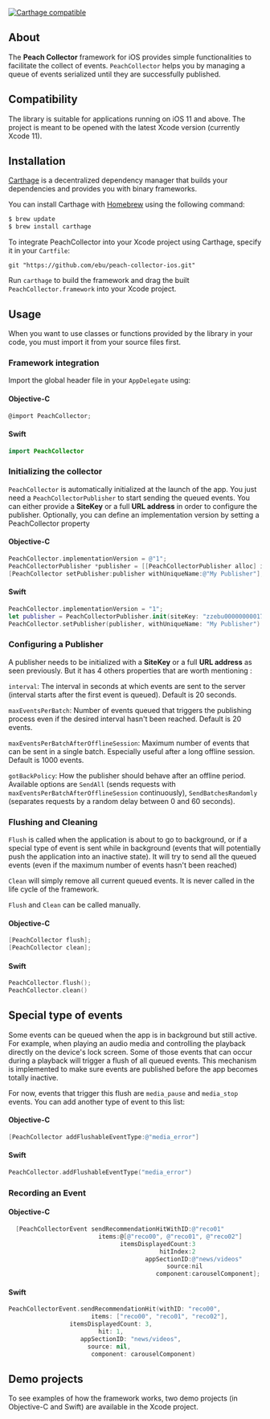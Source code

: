 
[![Carthage compatible](https://img.shields.io/badge/Carthage-compatible-4BC51D.svg?style=flat)](https://github.com/Carthage/Carthage)

## About

The **Peach Collector** framework for iOS provides simple functionalities to facilitate the collect of events. `PeachCollector` helps you by managing a queue of events serialized until they are successfully published.

## Compatibility

The library is suitable for applications running on iOS 11 and above. The project is meant to be opened with the latest Xcode version (currently Xcode 11).

## Installation

[Carthage](https://github.com/Carthage/Carthage) is a decentralized dependency manager that builds your dependencies and provides you with binary frameworks.

You can install Carthage with [Homebrew](http://brew.sh/) using the following command:

```bash
$ brew update
$ brew install carthage
```

To integrate PeachCollector into your Xcode project using Carthage, specify it in your `Cartfile`:

```ogdl
git "https://github.com/ebu/peach-collector-ios.git"
```

Run `carthage` to build the framework and drag the built `PeachCollector.framework` into your Xcode project.



## Usage

When you want to use classes or functions provided by the library in your code, you must import it from your source files first.

### Framework integration
Import the global header file in your `AppDelegate` using:
#### Objective-C
```objectivec
@import PeachCollector;
```
#### Swift
```swift
import PeachCollector
```


### Initializing the collector
`PeachCollector` is automatically initialized at the launch of the app. You just need a `PeachCollectorPublisher` to start sending the queued events.
You can either provide a __SiteKey__ or a full __URL address__ in order to configure the publisher.
Optionally, you can define an implementation version by setting a PeachCollector property

#### Objective-C
```objectivec
PeachCollector.implementationVersion = @"1";
PeachCollectorPublisher *publisher = [[PeachCollectorPublisher alloc] initWithSiteKey:@"zzebu00000000017"];
[PeachCollector setPublisher:publisher withUniqueName:@"My Publisher"];
```
#### Swift
```swift
PeachCollector.implementationVersion = "1";
let publisher = PeachCollectorPublisher.init(siteKey: "zzebu00000000017")
PeachCollector.setPublisher(publisher, withUniqueName: "My Publisher")
```
### Configuring a Publisher
A publisher needs to be initialized with a __SiteKey__ or a full __URL address__ as seen previously.
But it has 4 others properties that are worth mentioning :

`interval`: The interval in seconds at which events are sent to the server (interval starts after the first event is queued). Default is 20 seconds.

`maxEventsPerBatch`: Number of events queued that triggers the publishing process even if the desired interval hasn't been reached. Default is 20 events.

`maxEventsPerBatchAfterOfflineSession`: Maximum number of events that can be sent in a single batch. Especially useful after a long offline session. Default is 1000 events.

`gotBackPolicy`: How the publisher should behave after an offline period. Available options are `SendAll` (sends requests with `maxEventsPerBatchAfterOfflineSession` continuously), `SendBatchesRandomly` (separates requests by a random delay between 0 and 60 seconds).

### Flushing and Cleaning

`Flush` is called when the application is about to go to background, or if a special type of event is sent while in background (events that will potentially push the application into an inactive state). It will try to send all the queued events (even if the maximum number of events hasn't been reached)

`Clean` will simply remove all current queued events. It is never called in the life cycle of the framework.

`Flush` and `Clean` can be called manually.

#### Objective-C
```objectivec
[PeachCollector flush];
[PeachCollector clean];
```
#### Swift
```swift
PeachCollector.flush();
PeachCollector.clean()
```

## Special type of events
Some events can be queued when the app is in background but still active. For example, when playing an audio media and controlling the playback directly on the device's lock screen. Some of those events that can occur during a playback will trigger a flush of all queued events. This mechanism is implemented to make sure events are published before the app becomes totally inactive.

For now, events that trigger this flush are `media_pause` and `media_stop` events.
You can add another type of event to this list:
#### Objective-C
```objectivec
[PeachCollector addFlushableEventType:@"media_error"]
```
#### Swift
```swift
PeachCollector.addFlushableEventType("media_error")
```

### Recording an Event

#### Objective-C
```objectivec
  [PeachCollectorEvent sendRecommendationHitWithID:@"reco01"
					     items:@[@"reco00", @"reco01", @"reco02"]
                               itemsDisplayedCount:3
                                          hitIndex:2
                                      appSectionID:@"news/videos"
                                            source:nil
                                         component:carouselComponent];
```
#### Swift
```swift
PeachCollectorEvent.sendRecommendationHit(withID: "reco00",
					   items: ["reco00", "reco01", "reco02"],
			     itemsDisplayedCount: 3,
					     hit: 1,
				    appSectionID: "news/videos",
					  source: nil,
				       component: carouselComponent)
```





## Demo projects

To see examples of how the framework works, two demo projects (in Objective-C and Swift) are available in the Xcode project.
